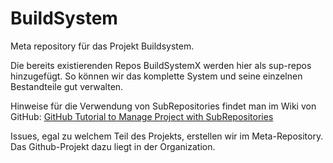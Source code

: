 # BuildSystem
Meta repository für das Projekt Buildsystem.

Die bereits existierenden Repos BuildSystemX werden hier als sup-repos hinzugefügt. So können wir das komplette System und seine 
einzelnen Bestandteile gut verwalten.

Hinweise für die Verwendung von SubRepositories findet man im Wiki von GitHub: [GitHub Tutorial to Manage Project with SubRepositories](https://github.com/EmaroLab/docs/wiki/GitHub-Tutorial-to-Manage-Project-with-SubRepositories.)

Issues, egal zu welchem Teil des Projekts, erstellen wir im Meta-Repository. Das Github-Projekt dazu liegt in der Organization.
